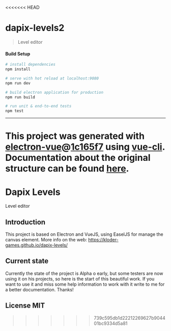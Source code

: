 <<<<<<< HEAD
# dapix-levels2

> Level editor

#### Build Setup

``` bash
# install dependencies
npm install

# serve with hot reload at localhost:9080
npm run dev

# build electron application for production
npm run build

# run unit & end-to-end tests
npm test


```

---

This project was generated with [electron-vue](https://github.com/SimulatedGREG/electron-vue)@[1c165f7](https://github.com/SimulatedGREG/electron-vue/tree/1c165f7c5e56edaf48be0fbb70838a1af26bb015) using [vue-cli](https://github.com/vuejs/vue-cli). Documentation about the original structure can be found [here](https://simulatedgreg.gitbooks.io/electron-vue/content/index.html).
=======
# Dapix Levels
Level editor

## Introduction
This project is based on Electron and VueJS, using EaselJS for manage the canvas element.
More info on the web: https://kloder-games.github.io/dapix-levels/

## Current state

Currently the state of the project is Alpha o early, but some testers are now using it on his projects, so here is the start of this beautiful work.
If you want to use it and miss some help information to work with it write to me for a better documentation.
Thanks!

## License MIT
>>>>>>> 739c595db1d22212269627b904401bc9334d5a81
